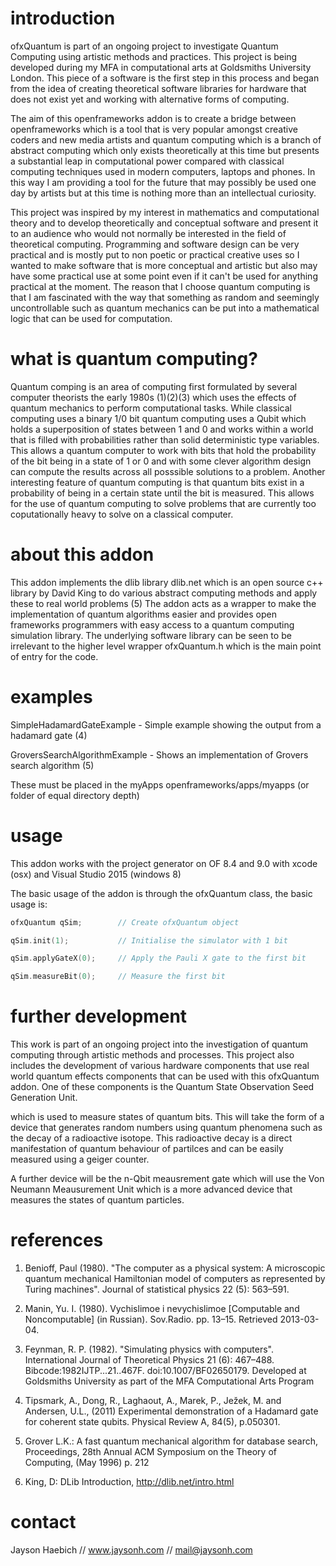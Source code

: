 # introduction

ofxQuantum is part of an ongoing project to investigate Quantum Computing using artistic methods and practices. This project is being developed during my MFA in computational arts at Goldsmiths University London. This piece of a software is the first step in this process and began from the idea of creating theoretical software libraries for hardware that does not exist yet and working with alternative forms of computing. 

The aim of this openframeworks addon is to create a bridge between openframeworks which is a tool that is very popular amongst creative coders and new media artists and quantum computing which is a branch of abstract computing which only exists theoretically at this time but presents a substantial leap in computational power compared with classical computing techniques used in modern computers, laptops and phones. In this way I am providing a tool for the future that may possibly be used one day by artists but at this time is nothing more than an intellectual curiosity.

This project was inspired by my interest in mathematics and computational theory and to develop theoretically and conceptual software and present it to an audience who would not normally be interested in the field of theoretical computing. Programming and software design can be very practical and is mostly put to non poetic or practical creative uses so I wanted to make software that is more conceptual and artistic but also may have some practical use at some point even if it can't be used for anything practical at the moment. The reason that I choose quantum computing is that I am fascinated with the way that something as random and seemingly uncontrollable such as quantum mechanics can be put into a mathematical logic that can be used for computation.

# what is quantum computing?

Quantum comping is an area of computing first formulated by several computer theorists the early
1980s (1)(2)(3) which uses the effects of quantum mechanics to perform computational tasks. While
classical computing uses a binary 1/0 bit quantum computing uses a Qubit which holds a superposition
of states between 1 and 0 and works within a world that is filled with probabilities rather than
solid deterministic type variables. This allows a quantum computer to work with bits that hold the probability
of the bit being in a state of 1 or 0 and with some clever algorithm design can compute the results across all posssible solutions to a problem. Another interesting feature of quantum computing is that quantum bits exist in a probability of being in a certain state until the bit is measured. This allows for the use of quantum computing to solve problems that are currently too coputationally heavy to solve on a
classical computer.

# about this addon

This addon implements the dlib library dlib.net which is an open source c++ library by David King to do various abstract computing methods and apply these to real world problems (5) The addon acts as a wrapper to make the implementation of quantum algorithms easier and provides open frameworks programmers with easy access to a quantum computing simulation library. The underlying software library can be seen to be irrelevant to the higher level wrapper ofxQuantum.h which is the main point of entry for the code.

# examples

SimpleHadamardGateExample - Simple example showing the output from a hadamard gate (4)

GroversSearchAlgorithmExample - Shows an implementation of Grovers search algorithm (5)

These must be placed in the myApps openframeworks/apps/myapps (or folder of equal directory depth)

# usage
This addon works with the project generator on OF 8.4 and 9.0 with xcode (osx) and Visual Studio 2015 (windows 8)

The basic usage of the addon is through the ofxQuantum class, the basic usage is:

```c++
ofxQuantum qSim;	 	// Create ofxQuantum object

qSim.init(1);			// Initialise the simulator with 1 bit

qSim.applyGateX(0);		// Apply the Pauli X gate to the first bit

qSim.measureBit(0);		// Measure the first bit

```

# further development

This work is part of an ongoing project into the investigation of quantum computing through artistic methods and processes. This project also includes the development of various hardware components that use real world quantum effects components that can be used with this ofxQuantum addon. One of these components is the Quantum State Observation Seed Generation Unit.

which is used to measure states of quantum bits. This will take the form of a device that generates random numbers using quantum phenomena such as the decay of a radioactive isotope. This radioactive decay is a direct manifestation of quantum behaviour of partilces and can be easily measured using a geiger counter.

A further device will be the n-Qbit meausrement gate which will use the Von Neumann Meausurement Unit which is a more advanced device that measures the states of quantum particles.

# references

1. Benioff, Paul (1980). "The computer as a physical system: A microscopic quantum mechanical Hamiltonian model of computers as represented by Turing machines". Journal of statistical physics 22 (5): 563–591.

2. Manin, Yu. I. (1980). Vychislimoe i nevychislimoe [Computable and Noncomputable] (in Russian). Sov.Radio. pp. 13–15. Retrieved 2013-03-04.

3. Feynman, R. P. (1982). "Simulating physics with computers". International Journal of Theoretical Physics 21 (6): 467–488. Bibcode:1982IJTP...21..467F. doi:10.1007/BF02650179.
Developed at Goldsmiths University as part of the MFA Computational Arts Program

4. Tipsmark, A., Dong, R., Laghaout, A., Marek, P., Ježek, M. and Andersen, U.L., (2011) Experimental demonstration of a Hadamard gate for coherent state qubits. Physical Review A, 84(5), p.050301.

5. Grover L.K.: A fast quantum mechanical algorithm for database search, Proceedings, 28th Annual ACM Symposium on the Theory of Computing, (May 1996) p. 212

6. King, D: DLib Introduction, http://dlib.net/intro.html

# contact

Jayson Haebich // www.jaysonh.com // mail@jaysonh.com



 

 
